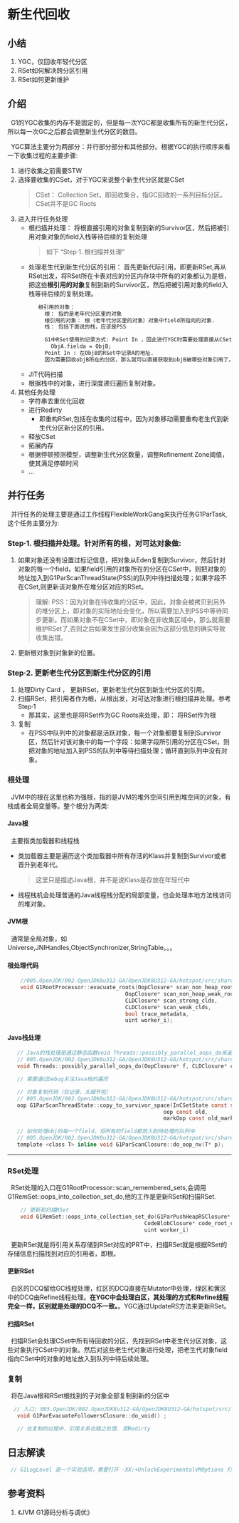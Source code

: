 # 新生代回收
## 小结
1. YGC，仅回收年轻代分区
2. RSet如何解决跨分区引用
3. RSet如何更新维护
   
## 介绍
&nbsp;&nbsp;G1的YGC收集的内存不是固定的，但是每一次YGC都是收集所有的新生代分区，所以每一次GC之后都会调整新生代分区的数目。

&nbsp;&nbsp;YGC算法主要分为两部分：并行部分部分和其他部分。根据YGC的执行顺序来看一下收集过程的主要步骤:
1. 进行收集之前需要STW
2. 选择要收集的CSet，对于YGC来说整个新生代分区就是CSet
   > CSet： Collection Set，即回收集合，指GC回收的一系列目标分区。 CSet并不是GC Roots
3. 进入并行任务处理
   - 根扫描并处理： 将根直接引用的对象复制到新的Survivor区，然后把被引用对象对象的field入栈等待后续的复制处理
     > 如下 “Step·1. 根扫描并处理”
   - 处理老生代到新生代分区的引用： 首先更新代际引用，即更新RSet,再从RSet出发，将RSet所在卡表对应的分区内存块中所有的对象都认为是根，把这些**根引用的对象**复制到新的Survivor区，然后把被引用对象的field入栈等待后续的复制处理。
       ```txt
          根引用的对象：
            根： 指的是老年代分区里的对象
            根引用的对象： 根（老年代分区里的对象）对象中field所指向的对象.
            栈： 包括下面说的栈，应该是PSS

            G1中RSet使用的记录方式: Point In ，因此进行YGC时需要处理直接从CSet中对象所在分区对应的RSet中。
              ObjA.fielda = ObjB;
            Point In : 在ObjB的RSet中记录A的地址.
            因为需要回收objB所在的分区，那么就可以直接获取到objB被哪些对象引用了。
       ```
   - JIT代码扫描
   - 根据栈中的对象，进行深度递归遍历复制对象。
4. 其他任务处理
   - 字符串去重优化回收
   - 进行Redirty
      + 即重构RSet,包括在收集的过程中，因为对象移动需要重构老生代到新生代分区新分区的引用。
   - 释放CSet
   - 拓展内存
   - 根据停顿预测模型，调整新生代分区数量，调整Refinement Zone阈值，使其满足停顿时间
   - ...


## 并行任务
&nbsp;&nbsp;并行任务的处理主要是通过工作线程FlexibleWorkGang来执行任务G1ParTask,这个任务主要分为:
### Step·1. 根扫描并处理。针对所有的根，对可达对象做:
1. 如果对象还没有设置过标记信息，把对象从Eden复制到Survivor，然后针对对象的每一个field，如果field引用的对象所在的分区在CSet中，则把对象的地址加入到G1ParScanThreadState(PSS)的队列中待扫描处理；如果字段不在CSet,则更新该对象所在堆分区对应的RSet。
   > 理解: PSS：因为对象在待收集的分区中，因此，对象会被拷贝到另外的堆分区上，即对象的实际地址会变化，所以需要加入到PSS中等待同步更新。而如果对象不在CSet中，即对象在非收集区域中，那么就需要维护RSet了,否则之后如果发生部分收集会因为这部分信息的确实导致收集出错。
2. 更新根对象到对象新的位置。

### Step·2. 更新老生代分区到新生代分区的引用
1. 处理Dirty Card ， 更新RSet，更新老生代分区到新生代分区的引用。
2. 扫描RSet，把引用者作为根，从根出发，对可达对象进行根扫描并处理。参考Step·1
   - 那其实，这里也是将RSet作为GC Roots来处理，即： 将RSet作为根
3. 复制
   - 在PSS中队列中的对象都是活跃对象，每一个对象都要复制到Survivor区，然后针对该对象中的每一个字段：如果字段所引用的分区在CSet，则把对象的地址加入到PSS的队列中等待扫描处理；循环直到队列中没有对象。

### 根处理
&nbsp;&nbsp;JVM中的根在这里也称为强根，指的是JVM的堆外空间引用到堆空间的对象，有栈或者全局变量等。整个根分为两类:
#### Java根
&nbsp;&nbsp;主要指类加载器和线程栈
- 类加载器主要是遍历这个类加载器中所有存活的Klass并复制到Survivor或者晋升到老年代。
  > 这里只是描述Java根，并不是说Klass是存放在年轻代中
- 线程栈机会处理普通的Java线程栈分配的局部变量，也会处理本地方法栈访问的堆对象。
#### JVM根
&nbsp;&nbsp;通常是全局对象，如Universe,JNIHandles,ObjectSynchronizer,StringTable。。。

#### 根处理代码
```c
    //005.OpenJDK/002.OpenJDK8u312-GA/OpenJDK8U312-GA/hotspot/src/share/vm/gc_implementation/g1/g1RootProcessor.cpp
    void G1RootProcessor::evacuate_roots(OopClosure* scan_non_heap_roots,
                                     OopClosure* scan_non_heap_weak_roots,
                                     CLDClosure* scan_strong_clds,
                                     CLDClosure* scan_weak_clds,
                                     bool trace_metadata,
                                     uint worker_i);
```
#### Java栈处理
```c
   // Java的栈处理是通过静态函数void Threads::possibly_parallel_oops_do来遍历所有的Java线程和VMThread线程。
   // 005.OpenJDK/002.OpenJDK8u312-GA/OpenJDK8U312-GA/hotspot/src/share/vm/runtime/thread.cpp
   void Threads::possibly_parallel_oops_do(OopClosure* f, CLDClosure* cld_f, CodeBlobClosure* cf);

   // 需要通过Debug关注Java栈的遍历

   // 对象复制代码（仅记录，太细节啦）
   // 005.OpenJDK/002.OpenJDK8u312-GA/OpenJDK8U312-GA/hotspot/src/share/vm/gc_implementation/g1/g1ParScanThreadState.cpp
   oop G1ParScanThreadState::copy_to_survivor_space(InCSetState const state,
                                                 oop const old,
                                                 markOop const old_mark);

   // 如何处理obj的每一个field，将所有的field都放入到待处理的队列中
   // 005.OpenJDK/002.OpenJDK8u312-GA/OpenJDK8U312-GA/hotspot/src/share/vm/gc_implementation/g1/g1OopClosures.inline.hpp
   template <class T> inline void G1ParScanClosure::do_oop_nv(T* p);
```

---
### RSet处理
&nbsp;&nbsp;RSet处理的入口在G1RootProcessor::scan_remembered_sets,会调用G1RemSet::oops_into_collection_set_do,他的工作是更新RSet和扫描RSet.
```c
    // 更新和扫描RSet 
    void G1RemSet::oops_into_collection_set_do(G1ParPushHeapRSClosure* oc,
                                           CodeBlobClosure* code_root_cl,
                                           uint worker_i) 
```
&nbsp;&nbsp;更新RSet就是将引用关系存储到RSet对应的PRT中，扫描RSet就是根据RSet的存储信息扫描找到对应的引用者，即根。

#### 更新RSet
&nbsp;&nbsp;白区的DCQ留给GC线程处理，红区的DCQ直接在Mutator中处理，绿区和黄区中的DCQ由Refine线程处理。**在YGC中会处理白区，其处理的方式和Refine线程完全一样，区别就是处理的DCQ不一致。**。YGC通过UpdateRS方法来更新RSet。

#### 扫描RSet
&nbsp;&nbsp;扫描RSet会处理CSet中所有待回收的分区，先找到RSet中老生代分区对象，这些对象执行CSet中的对象。然后对这些老生代对象进行处理，把老生代对象field指向CSet中的对象的地址放入到队列中待后续处理。

### 复制
&nbsp;&nbsp;将在Java根和RSet根找到的子对象全部复制到新的分区中
```c
  // 入口: 005.OpenJDK/002.OpenJDK8u312-GA/OpenJDK8U312-GA/hotspot/src/share/vm/gc_implementation/g1/g1CollectedHeap.cpp 
   void G1ParEvacuateFollowersClosure::do_void() ;

   // 在复制的过程中，引用关系也随之处理. 即Redirty
```

## 日志解读
```c
 // G1LogLevel 是一个实验选项，需要打开 -XX:+UnlockExperimentalVMOptions 打开之后能获得更为详细的日志信息.
```

## 参考资料
1. 《JVM G1源码分析与调优》